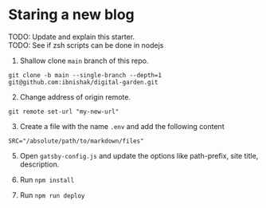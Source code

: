 # Staring a new blog

TODO: Update and explain this starter.  
TODO: See if zsh scripts can be done in nodejs

1. Shallow clone `main` branch of this repo.

```
git clone -b main --single-branch --depth=1 git@github.com:ibnishak/digital-garden.git
```

2. Change address of origin remote.

```
git remote set-url "my-new-url"
```

3. Create a file with the name `.env` and add the following content

```
SRC="/absolute/path/to/markdown/files"
```

5. Open `gatsby-config.js` and update the options like path-prefix, site title, description.

6. Run `npm install`

7. Run `npm run deploy`
